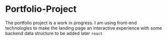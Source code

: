 # Portfolio-Project
The portfolio project is a work in progress. I am using front-end technologies to make the landing page an interactive experience with some backend data structure to be added later `react`
